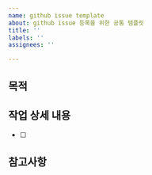 ```yaml
---
name: github issue template
about: github issue 등록을 위한 공통 템플릿
title: ''
labels: ''
assignees: ''

---
```


## 목적
>

## 작업 상세 내용
- [ ]

## 참고사항
